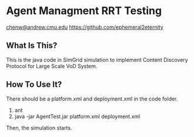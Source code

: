 Agent Managment RRT Testing
=====================================================
chenw@andrew.cmu.edu
https://github.com/ephemeral2eternity

What Is This?
-----------------------------------------------------

This is the java code in SimGrid simulation to implement Content Discovery Protocol for Large
Scale VoD System.

How To Use It?
-----------------------------------------------------
There should be a platform.xml and deployment.xml in the code folder.
1. ant
2. java -jar AgentTest.jar platform.xml deployment.xml

Then, the simulation starts.

